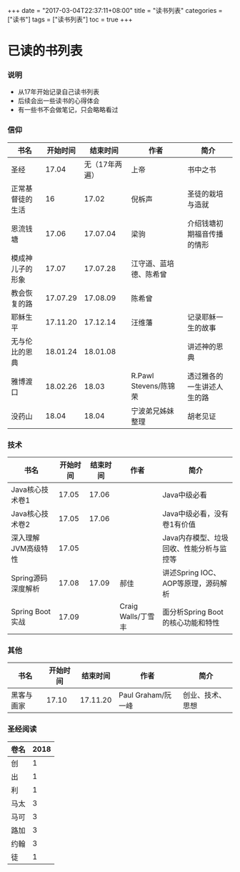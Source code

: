 +++
date = "2017-03-04T22:37:11+08:00" title = "读书列表" categories = ["读书"] tags = ["读书列表"] toc = true
+++

已读的书列表
============

### 说明

-   从17年开始记录自己读书列表
-   后续会出一些读书的心得体会
-   有一些书不会做笔记，只会略略看过

### 信仰

| 书名             | 开始时间 | 结束时间       | 作者                   | 简介                       |
| ---------------- | -------- | -------------- | ---------------------- | -------------------------- |
| 圣经             | 17.04    | 无（17年两遍） | 上帝                   | 书中之书                   |
| 正常基督徒的生活 | 16       | 17.02          | 倪柝声                 | 圣徒的栽培与造就           |
| 恩流钱塘         | 17.06    | 17.07.04       | 梁驹                   | 介绍钱塘初期福音传播的情形 |
| 模成神儿子的形象 | 17.07    | 17.07.28       | 江守道、蓝培德、陈希曾 |                            |
| 教会恢复的路     | 17.07.29 | 17.08.09       | 陈希曾                 |                            |
| 耶稣生平         | 17.11.20 | 17.12.14       | 汪维藩                 | 记录耶稣一生的故事         |
| 无与伦比的恩典   | 18.01.24 | 18.01.08       |                        | 讲述神的恩典               |
| 雅博渡口         | 18.02.26 | 18.03          | R.Pawl Stevens/陈锦荣  | 透过雅各的一生讲述人生的路 |
| 没药山           | 18.04    | 18.04          | 宁波弟兄姊妹整理       | 胡老见证                   |



### 技术

| 书名            | 开始时间  | 结束时间  | 作者              | 简介                       |
| ------------- | ----- | ----- | --------------- | ------------------------ |
| Java核心技术卷1    | 17.05 | 17.06 |                 | Java中级必看                 |
| Java核心技术卷2    | 17.05 | 17.06 |                 | Java中级必看，没有卷1有价值         |
| 深入理解JVM高级特性   | 17.05 |       |                 | Java内存模型、垃圾回收、性能分析与监控等   |
| Spring源码深度解析  | 17.08 | 17.09 | 郝佳              | 讲述Spring IOC、AOP等原理，源码解析 |
| Spring Boot实战 | 17.09 |       | Craig Walls/丁雪丰 | 面分析Spring Boot的核心功能和特性   |

### 其他

| 书名       | 开始时间 | 结束时间 | 作者               | 简介             |
| ---------- | -------- | -------- | ------------------ | ---------------- |
| 黑客与画家 | 17.10    | 17.11.20 | Paul Graham/阮一峰 | 创业、技术、思想 |

### 圣经阅读 

| 卷名 | 2018 |
| ---- | ---- |
| 创   | 1    |
| 出   | 1    |
| 利   | 1    |
| 马太 | 3    |
| 马可 | 3    |
| 路加 | 3    |
| 约翰 | 3    |
| 徒   | 1    |

